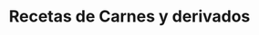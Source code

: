 ---
layout: categorypage
title: Recetas de Carnes y derivados
category_name: Carnes y derivados
permalink: /categorias/carnes-y-derivados/index.html
---